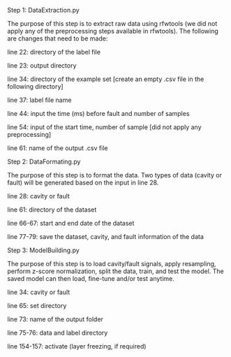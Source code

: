 Step 1: DataExtraction.py

The purpose of this step is to extract raw data using rfwtools (we did not apply any of the preprocessing steps available in rfwtools). The following are changes that need to be made:

line 22: directory of the label file

line 23: output directory

line 34: directory of the example set [create an empty .csv file in the following directory]

line 37: label file name

line 44: input the time (ms) before fault and number of samples

line 54: input of the start time, number of sample [did not apply any preprocessing]

line 61: name of the output .csv file

Step 2: DataFormating.py

The purpose of this step is to format the data. Two types of data (cavity or fault) will be generated based on the input in line 28.

line 28: cavity or fault 

line 61: directory of the dataset

line 66-67: start and end date of the dataset

line 77-79: save the dataset, cavity, and fault information of the data

Step 3: ModelBuilding.py

The purpose of this step is to load cavity/fault signals, apply resampling, perform z-score normalization, split the data, train, and test the model. The saved model can then load, fine-tune and/or test anytime. 

line 34: cavity or fault

line 65: set directory

line 73: name of the output folder

line 75-76: data and label directory

line 154-157: activate (layer freezing, if required)
